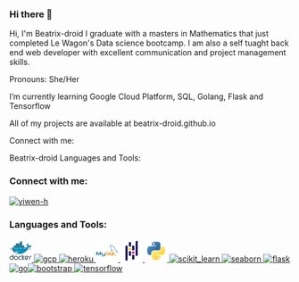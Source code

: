 ### Hi there 👋
Hi, I'm Beatrix-droid
I graduate with a masters in Mathematics that just completed Le Wagon's Data science bootcamp. I am also a self tuaght back end
web developer with excellent communication and project management skills.

Pronouns: She/Her

I’m currently learning Google Cloud Platform, SQL, Golang, Flask and Tensorflow

All of my projects are available at beatrix-droid.github.io


Connect with me:

Beatrix-droid
Languages and Tools:

<h3 align="left">Connect with me:</h3>
<p align="left">

<a href="https://www.linkedin.com/in/beatrice-federici-0b89431a3/" target="blank"><img align="center" src="https://raw.githubusercontent.com/rahuldkjain/github-profile-readme-generator/master/src/images/icons/Social/linked-in-alt.svg" alt="yiwen-h" height="30" width="40" /></a>
</p>

<h3 align="left">Languages and Tools:</h3>
<p align="left"> <a href="https://www.docker.com/" target="_blank" rel="noreferrer"> <img src="https://raw.githubusercontent.com/devicons/devicon/master/icons/docker/docker-original-wordmark.svg" alt="docker" width="40" height="40"/> </a> <a href="https://cloud.google.com" target="_blank" rel="noreferrer"> <img src="https://www.vectorlogo.zone/logos/google_cloud/google_cloud-icon.svg" alt="gcp" width="40" height="40"/> </a> <a href="https://heroku.com" target="_blank" rel="noreferrer"> <img src="https://www.vectorlogo.zone/logos/heroku/heroku-icon.svg" alt="heroku" width="40" height="40"/> </a> <a href="https://www.mysql.com/" target="_blank" rel="noreferrer"> <img src="https://raw.githubusercontent.com/devicons/devicon/master/icons/mysql/mysql-original-wordmark.svg" alt="mysql" width="40" height="40"/> </a> <a href="https://pandas.pydata.org/" target="_blank" rel="noreferrer"> <img src="https://raw.githubusercontent.com/devicons/devicon/2ae2a900d2f041da66e950e4d48052658d850630/icons/pandas/pandas-original.svg" alt="pandas" width="40" height="40"/> </a> <a href="https://www.python.org" target="_blank" rel="noreferrer"> <img src="https://raw.githubusercontent.com/devicons/devicon/master/icons/python/python-original.svg" alt="python" width="40" height="40"/> </a> <a href="https://scikit-learn.org/" target="_blank" rel="noreferrer"> <img src="https://upload.wikimedia.org/wikipedia/commons/0/05/Scikit_learn_logo_small.svg" alt="scikit_learn" width="40" height="40"/> </a> <a href="https://seaborn.pydata.org/" target="_blank" rel="noreferrer"> <img src="https://seaborn.pydata.org/_images/logo-mark-lightbg.svg" alt="seaborn" width="40" height="40"/> </a><a href="https://flask.palletsprojects.com/en/2.0.x/" target="_blank"><img src="https://www.pngfind.com/pngs/m/128-1286693_flask-framework-logo-svg-hd-png-download.png" alt="flask" width="40" height="40"/></a><a href="https://go.dev/" target="_blank"><img src="https://www.pikpng.com/pngl/m/455-4550459_golang-logo-go-logo-png-clipart.png" alt="go" width="40" height="40"/></a><a href="https://getbootstrap.com/docs/5.1/getting-started/introduction/" target="_blank"><img src="https://cdn.imgbin.com/7/20/10/imgbin-bootstrap-responsive-web-design-web-development-logo-django-others-DVmFqezakGNu0BPT6R3Dk8BTi.jpg" alt="bootstrap" width="40" height="40"/></a><a href="https://www.tensorflow.org" target="_blank" rel="noreferrer"> <img src="https://www.vectorlogo.zone/logos/tensorflow/tensorflow-icon.svg" alt="tensorflow" width="40" height="40"/> </a> </p>
